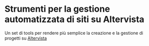 # Strumenti per la gestione automatizzata di siti su Altervista
Un set di tools per rendere più semplice la creazione e la gestione di progetti su [Altervista](https://it.altervista.org/)
